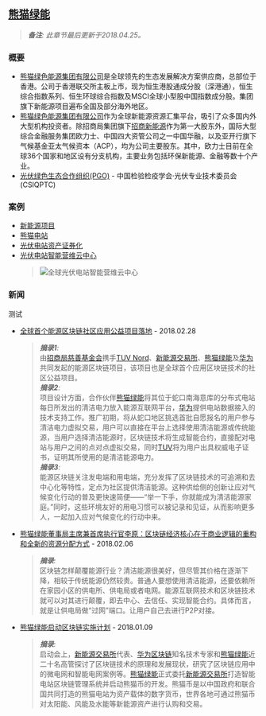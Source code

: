 ## [熊猫绿能](http://www.pandagreen.com)

  > _**备注**: 此章节最后更新于2018.04.25。_

### 概要

* [熊猫绿色能源集团有限公司](http://www.pandagreen.com)是全球领先的生态发展解决方案供应商，总部位于香港。公司于香港联交所主板上市，现为恒生港股通成分股（深港通），恒生综合指数系列、恒生环球综合指数及MSCI全球小型股中国指数成分股。集团旗下新能源项目遍布全国及部分海外地区。
* [熊猫绿色能源集团有限公司](http://www.pandagreen.com)作为全球新能源资源汇集平台，吸引了众多国内外大型机构投资者。除招商局集团旗下[招商新能源](http://www.cmnechina.com)作为第一大股东外，国际大型综合金融服务集团欧力士、中国四大资管公司之一中国华融，以及亚开行旗下气候基金亚太气候资本（ACP），均为公司主要股东。其中，欧力士目前在全球36个国家和地区设有分支机构，主要业务包括环保新能源、金融等数十个产业。
* [光伏绿色生态合作组织(PGO)](http://www.pgo-china.com) - 中国检验检疫学会·光伏专业技术委员会(CSIQPTC)

### 案例

* [新能源项目](http://www.pandagreen.com/cn/index.php/list-14.html)
* [熊猫电站](http://www.pandagreen.com/cn/index.php/list-32.html)
* [光伏电站资产证券化](http://www.pandagreen.com/cn/index.php/list-31.html)
* [光伏电站智能营维云中心](http://www.pandagreen.com/cn/index.php/list-30.html)
  > ![全球光伏电站智能营维云中心](http://www.pandagreen.com/cn/Uploads/image/20171119/20171119021220_83748.jpg)

### 新闻

测试

* [全球首个能源区块链社区应用公益项目落地](http://ydyl.people.com.cn/n1/2018/0228/c411837-29840198.html) - 2018.02.28

  > _**摘录1**:_  
  > 由[招商局慈善基金会](http://www.cmcf.org.cn)携手[TUV Nord](https://www.tuv-nord.com)、[新能源交易所](http://www.inexgreen.com)、[熊猫绿能](http://www.pandagreen.com)及[华为](https://www.huaweicloud.com/product/bcs.html)共同发起的能源区块链项目，该项目也是全球首个应用区块链技术的社区公益项目。  
  > _**摘录2**:_  
  > 项目设计方面，合作伙伴[熊猫绿能](http://www.pandagreen.com)将其位于蛇口南海意库的分布式电站每日所发出的清洁电力放入能源互联网平台，[华为](https://www.huaweicloud.com/product/bcs.html)提供电站数据接入的技术支持工作。推广初期，将从蛇口地区挑选首批自愿报名的用户参与清洁电力虚拟交易，用户可以直接在平台上选择使用清洁能源或传统能源，当用户选择清洁能源时，区块链技术将生成智能合约，直接配对电站与用户之间的点对点虚拟交易，同时[TUV](https://www.tuv-nord.com)将为用户出具权威电子证书，证明其所使用的是清洁能源电力。  
  > _**摘录3**:_  
  > 能源区块链关注发电端和用电端，充分发挥了区块链技术的可追溯和去中心化等特性，定点为社区提供清洁能源。这种供给侧的创新让应对气候变化行动的普及更快速简便——“举一下手，你就能成为清洁能源家庭。”同时，这些环境友好的用电习惯可以被记录和见证，从而影响更多人，一起加入应对气候变化的行动中来。  

* [熊猫绿能董事局主席兼首席执行官李原：区块链经济核心在于商业逻辑的重构和全新的资源分配方式](http://www.pandagreen.com/cn/index.php/show-2020.html) - 2018.02.06

  > _**摘录**:_  
  > 区块链怎样颠覆能源行业？清洁能源很美好，但尽管其价格在逐渐下降，相较于传统能源仍然较贵。普通人要想使用清洁能源，还要依赖所在家园小区的供电所、供电局或者电网。能源互联网技术和区块链技术就可以对其进行颠覆，即去中心、去信任、实现智能合约。具体而言，就是让供电局做“过网”端口。让用户自己去进行P2P对接。  

* [熊猫绿能启动区块链实施计划](http://www.pandagreen.com/cn/index.php/show-2005.html) - 2018.01.09

  > _**摘录**:_  
  > 启动会上，[新能源交易所](http://www.inexgreen.com)代表、[华为区块链](https://www.huaweicloud.com/product/bcs.html)知名技术专家和[熊猫绿能](http://www.pandagreen.com)近二十名高管探讨了区块链技术的原理和发展现状，研究了区块链应用中的微电网和智能电网案例等。[熊猫绿能](http://www.pandagreen.com)正式委托[新能源交易所](http://www.inexgreen.com)打造智能电站区块链管理系统并启动熊猫币的开发。熊猫币是以中国政府和联合国共同打造的熊猫电站为资产载体的数字货币，世界各地可通过熊猫币对太阳能、风能及水能等新能源资产进行认购和交易。  
